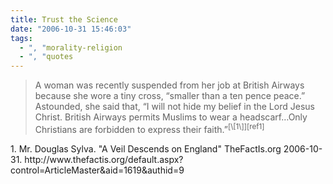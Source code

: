 ```yaml
---
title: Trust the Science
date: "2006-10-31 15:46:03"
tags:
  - ", "morality-religion
  - ", "quotes
---
```

<blockquote markdown="1">A woman was recently suspended from her job at British Airways because she wore a tiny cross, “smaller than a ten pence peace.” Astounded, she said that, “I will not hide my belief in the Lord Jesus Christ. British Airways permits Muslims to wear a headscarf…Only Christians are forbidden to express their faith.”<sup>[\[1\]][ref1]</blockquote>

<div markdown="1" class="postrefs">
1.  Mr. Douglas Sylva.  "A Veil Descends on England"  TheFactIs.org  2006-10-31.  http://www.thefactis.org/default.aspx?control=ArticleMaster&aid=1619&authid=9
</div>

[ref1]: http://www.thefactis.org/default.aspx?control=ArticleMaster&aid=1619&authid=9 "A Veil Descends on England"

